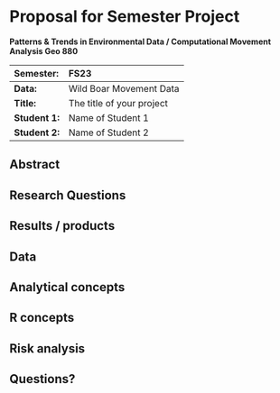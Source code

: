 # Proposal for Semester Project

**Patterns & Trends in Environmental Data / Computational Movement
Analysis Geo 880**

| Semester:      | FS23                              |
|:---------------|:--------------------------------- |
| **Data:**      | Wild Boar Movement Data           |
| **Title:**     | The title of your project         |
| **Student 1:** | Name of Student 1                 |
| **Student 2:** | Name of Student 2                 |

## Abstract 
<!-- (50-60 words) -->

## Research Questions
<!-- (50-60 words) -->

## Results / products
<!-- What do you expect, anticipate? -->

## Data
<!-- What data will you use? Will you require additional context data? Where do you get this data from? Do you already have all the data? -->

## Analytical concepts
<!-- Which analytical concepts will you use? What conceptual movement spaces and respective modelling approaches of trajectories will you be using? What additional spatial analysis methods will you be using? -->

## R concepts
<!-- Which R concepts, functions, packages will you mainly use. What additional spatial analysis methods will you be using? -->

## Risk analysis
<!-- What could be the biggest challenges/problems you might face? What is your plan B? -->

## Questions? 
<!-- Which questions would you like to discuss at the coaching session? -->
